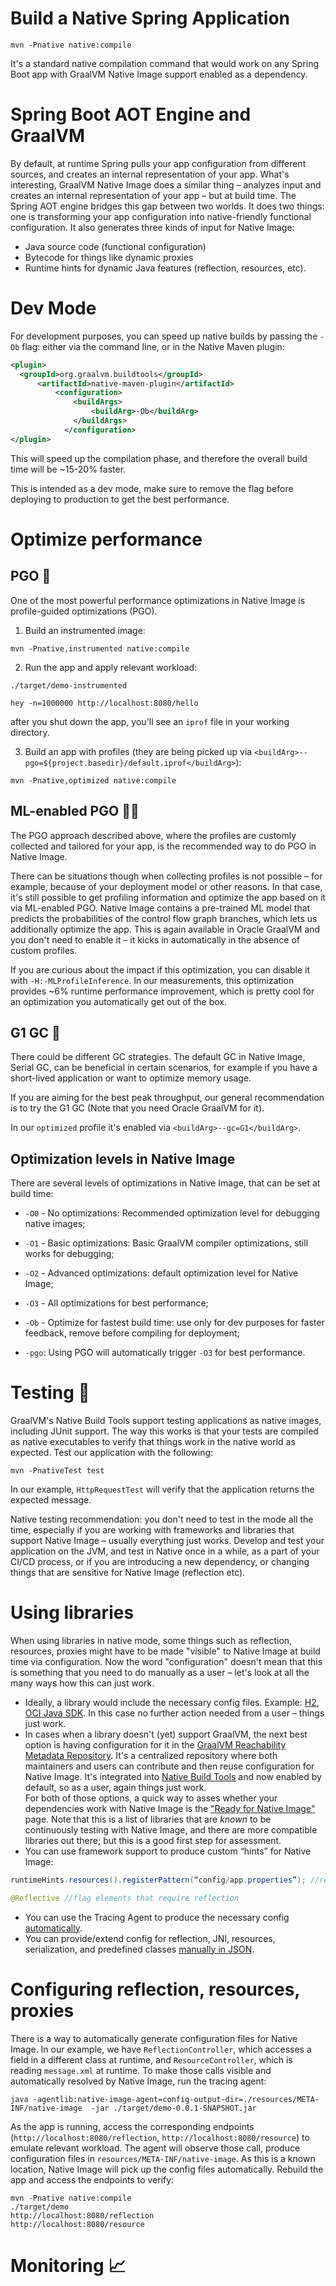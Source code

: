 # Build a Native Spring Application

```mvn -Pnative native:compile```

It's a standard native compilation command that would work on any Spring Boot app with GraalVM Native Image support enabled as a dependency.

# Spring Boot AOT Engine and GraalVM

By default, at runtime Spring pulls your app configuration from different sources, and creates an internal representation of your app. What's interesting, GraalVM Native Image does a similar thing – analyzes input and creates an internal representation of your app – but at build time. The Spring AOT engine bridges this gap between two worlds. It does two things: one is transforming your app configuration into native-friendly functional configuration. It also generates three kinds of input for Native Image:

* Java source code (functional configuration)
* Bytecode for things like dynamic proxies
* Runtime hints for dynamic Java features (reflection, resources, etc). 


# Dev Mode

For development purposes, you can speed up native builds by passing the `-Ob` flag: either via the command line, or in the Native Maven plugin:

```xml
<plugin>
  <groupId>org.graalvm.buildtools</groupId>
      <artifactId>native-maven-plugin</artifactId>
          <configuration>
              <buildArgs>
                  <buildArg>-Ob</buildArg>
              </buildArgs>
            </configuration>
</plugin>
```

This will speed up the compilation phase, and therefore the overall build time will be ~15-20% faster.

This is intended as a dev mode, make sure to remove the flag before deploying to production to get the best performance.

# Optimize performance

## PGO 🚀

One of the most powerful performance optimizations in Native Image is profile-guided optimizations (PGO).

1. Build an instrumented image: 

```mvn -Pnative,instrumented native:compile```

2. Run the app and apply relevant workload:

```./target/demo-instrumented```

```hey -n=1000000 http://localhost:8080/hello```

after you shut down the app, you'll see an `iprof` file in your working directory.

3. Build an app with profiles (they are being picked up via `<buildArg>--pgo=${project.basedir}/default.iprof</buildArg>`):

```mvn -Pnative,optimized native:compile```


## ML-enabled PGO 👩‍🔬

The PGO approach described above, where the profiles are customly collected and tailored for your app, is the recommended way to do PGO in Native Image. 

There can be situations though when collecting profiles is not possible – for example, because of your deployment model or other reasons. In that case, it's still possible to get profiling information and optimize the app based on it via ML-enabled PGO. Native Image contains a pre-trained ML model that predicts the probabilities of the control flow graph branches, which lets us additionally optimize the app. This is again available in Oracle GraalVM and you don't need to enable it – it kicks in automatically  in the absence of custom profiles. 

If you are curious about the impact if this optimization, you can disable it with `-H:-MLProfileInference`. In our measurements, this optimization provides ~6% runtime performance improvement, which is pretty cool for an optimization you automatically get out of the box.


## G1 GC 🧹

There could be different GC strategies. The default GC in Native Image, Serial GC, can be beneficial in certain scenarios, for example if you have a short-lived application or want to optimize memory usage. 

If you are aiming for the best peak throughput, our general recommendation is to try the G1 GC (Note that you need Oracle GraalVM for it). 

In our `optimized` profile it's enabled via `<buildArg>--gc=G1</buildArg>`.

## Optimization levels in Native Image

There are several levels of optimizations in Native Image, that can be set at build time:

- `-O0` - No optimizations: Recommended optimization level for debugging native images;

- `-O1` - Basic optimizations: Basic GraalVM compiler optimizations, still works for debugging;
 
- `-O2`  - Advanced optimizations: default optimization level for Native Image;

- `-O3` - All optimizations for best performance;

- `-Ob` - Optimize for fastest build time: use only for dev purposes for faster feedback, remove before compiling for deployment;

- `-pgo`: Using PGO will automatically trigger `-O3` for best performance.


# Testing 🧪

GraalVM's Native Build Tools support testing applications as native images, including JUnit support. The way this works is that your tests are compiled as native executables to verify that things work in the native world as expected. Test our application with the following:

 ```mvn -PnativeTest test```

In our example, `HttpRequestTest` will verify that the application returns the expected message.

Native testing recommendation: you don't need to test in the mode all the time, especially if you are working with frameworks and libraries that support Native Image – usually everything just works. Develop and test your application on the JVM, and test in Native once in a while, as a part of your CI/CD process, or if you are introducing a new dependency, or changing things that are sensitive for Native Image (reflection etc). 

# Using libraries

When using libraries in native mode, some things such as reflection, resources, proxies might have to be made "visible" to Native Image at build time via configuration. Now the word "configuration" doesn't mean that this is something that you need to do manually as a user – let's look at all the many ways how this can just work.

* Ideally, a library would include the necessary config files. Example: [H2](https://github.com/h2database/h2database/blob/master/h2/src/main/META-INF/native-image/reflect-config.json), [OCI Java SDK](https://github.com/oracle/oci-java-sdk/blob/master/bmc-adm/src/main/resources/META-INF/native-image/com.oracle.oci.sdk/oci-java-sdk-adm/reflect-config.json). In this case no further action needed from a user – things just work.
* In cases when a library doesn't (yet) support GraalVM, the next best option is having configuration for it in the [GraalVM Reachability Metadata Repository](https://github.com/oracle/graalvm-reachability-metadata). It's a centralized repository where both maintainers and users can contribute and then reuse configuration for Native Image. It's integrated into [Native Build Tools](https://github.com/graalvm/native-build-tools) and now enabled by default, so as a user, again things just work.<br>
For both of those options, a quick way to asses whether your dependencies work with Native Image is the ["Ready for Native Image"](https://www.graalvm.org/native-image/libraries-and-frameworks/) page. Note that this is a list of libraries that are *known* to be continuously testing with Native Image, and there are more compatible libraries out there; but this is a good first step for assessment. 
* You can use framework support to produce custom “hints” for Native Image:
```java
runtimeHints.resources().registerPattern(“config/app.properties”); //register a resource
```
```java
@Reflective //flag elements that require reflection
```
* You can use the Tracing Agent to produce the necessary config [automatically](https://www.graalvm.org/latest/reference-manual/native-image/metadata/AutomaticMetadataCollection/).
* You can provide/extend config for reflection, JNI, resources, serialization, and predefined classes [manually in JSON](graalvm.org/latest/reference-manual/native-image/metadata/#specifying-metadata-with-json).


# Configuring reflection, resources, proxies

There is a way to automatically generate configuration files for Native Image. In our example, we have `ReflectionController`, which accesses a field in a different class at runtime, and `ResourceController`, which is reading `message.xml` at runtime. To make those calls visible and automatically resolved by Native Image, run the tracing agent:

```shell
java -agentlib:native-image-agent=config-output-dir=./resources/META-INF/native-image  -jar ./target/demo-0.0.1-SNAPSHOT.jar
```

As the app is running, access the corresponding endpoints (`http://localhost:8080/reflection`, `http://localhost:8080/resource`) to emulate relevant workload. The agent will observe those call, produce configuration files in `resources/META-INF/native-image`. As this is a known location, Native Image will pick up the config files automatically. Rebuild the app and access the endpoints to verify:

```shell
mvn -Pnative native:compile
./target/demo
http://localhost:8080/reflection
http://localhost:8080/resource
```

# Monitoring 📈
